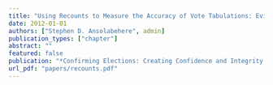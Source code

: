 ```yaml
---
title: "Using Recounts to Measure the Accuracy of Vote Tabulations: Evidence from New Hampshire Elections 1946-2002"
date: 2012-01-01
authors: ["Stephen D. Ansolabehere", admin]
publication_types: ["chapter"]
abstract: ""
featured: false
publication: "*Confirming Elections: Creating Confidence and Integrity through Election Auditing*"
url_pdf: "papers/recounts.pdf"
---
```


